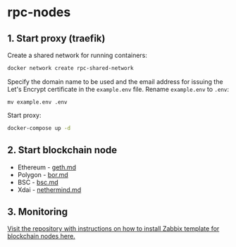 # rpc-nodes

## 1. Start proxy (traefik)
Create a shared network for running containers:
```bash
docker network create rpc-shared-network
```

Specify the domain name to be used and the email address for issuing the Let's Encrypt certificate in the `example.env` file. Rename `example.env` to `.env`:
```
mv example.env .env
```

Start proxy:
```bash
docker-compose up -d
```

## 2. Start blockchain node
* Ethereum - [geth.md](/geth/geth.md)
* Polygon - [bor.md](/bor/bor.md)
* BSC - [bsc.md](/bsc/bsc.md)
* Xdai - [nethermind.md](/nethermind/nethermind.md)

## 3. Monitoring
[Visit the repository with instructions on how to install Zabbix template for blockchain nodes here.](https://github.com/feshchenkod/zabbix-templates#rpc-nodes-geth-bsc-bor-etc)